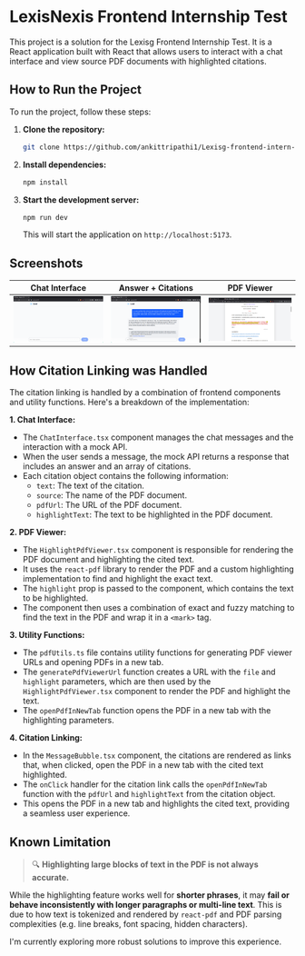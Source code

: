 # LexisNexis Frontend Internship Test

This project is a solution for the Lexisg Frontend Internship Test. It is a React
application built with React that allows users to interact with a chat interface
and view source PDF documents with highlighted citations.

## How to Run the Project

To run the project, follow these steps:

1. **Clone the repository:**

   ```bash
   git clone https://github.com/ankittripathi1/Lexisg-frontend-intern-test.git
   ```

2. **Install dependencies:**

   ```bash
   npm install
   ```

3. **Start the development server:**

   ```bash
   npm run dev
   ```

   This will start the application on `http://localhost:5173`.

## Screenshots

| Chat Interface                                                                                         | Answer + Citations                                                                                   | PDF Viewer                                                                                     |
| ------------------------------------------------------------------------------------------------------ | ---------------------------------------------------------------------------------------------------- | ---------------------------------------------------------------------------------------------- |
| ![Initial](https://github.com/ankittripathi1/Lexisg-frontend-intern-test/blob/main/assets/initial.png) | ![Answer](https://github.com/ankittripathi1/Lexisg-frontend-intern-test/blob/main/assets/answer.png) | ![PDF](https://github.com/ankittripathi1/Lexisg-frontend-intern-test/blob/main/assets/pdf.png) |


## How Citation Linking was Handled

The citation linking is handled by a combination of frontend components and utility functions.
Here's a breakdown of the implementation:

**1. Chat Interface:**

- The `ChatInterface.tsx` component manages the chat messages and the interaction with a mock API.
- When the user sends a message, the mock API returns a response that includes an answer and an array of citations.
- Each citation object contains the following information:
  - `text`: The text of the citation.
  - `source`: The name of the PDF document.
  - `pdfUrl`: The URL of the PDF document.
  - `highlightText`: The text to be highlighted in the PDF document.

**2. PDF Viewer:**

- The `HighlightPdfViewer.tsx` component is responsible for rendering the PDF document and highlighting the cited text.
- It uses the `react-pdf` library to render the PDF and a custom highlighting implementation to find and highlight the exact text.
- The `highlight` prop is passed to the component, which contains the text to be highlighted.
- The component then uses a combination of exact and fuzzy matching to find the text in the PDF and wrap it in a `<mark>` tag.

**3. Utility Functions:**

- The `pdfUtils.ts` file contains utility functions for generating PDF viewer URLs and opening PDFs in a new tab.
- The `generatePdfViewerUrl` function creates a URL with the `file` and `highlight` parameters, which are then used by the `HighlightPdfViewer.tsx` component to render the PDF and highlight the text.
- The `openPdfInNewTab` function opens the PDF in a new tab with the highlighting parameters.

**4. Citation Linking:**

- In the `MessageBubble.tsx` component, the citations are rendered as links that, when clicked, open the PDF in a new tab with the cited text highlighted.
- The `onClick` handler for the citation link calls the `openPdfInNewTab` function with the `pdfUrl` and `highlightText` from the citation object.
- This opens the PDF in a new tab and highlights the cited text, providing a seamless user experience.

## Known Limitation

> 🔍 **Highlighting large blocks of text in the PDF is not always accurate.**

While the highlighting feature works well for **shorter phrases**, it may **fail or behave inconsistently with longer paragraphs or multi-line text**. This is due to how text is tokenized and rendered by `react-pdf` and PDF parsing complexities (e.g. line breaks, font spacing, hidden characters).

I'm currently exploring more robust solutions to improve this experience.
